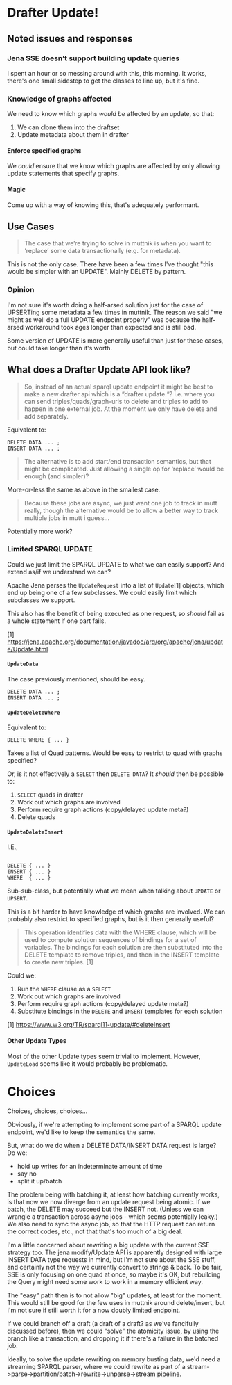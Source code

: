# Drafter Update!

## Noted issues and responses

### Jena SSE doesn’t support building update queries

I spent an hour or so messing around with this, this morning. It works, there's
one small sidestep to get the classes to line up, but it's fine.

### Knowledge of graphs affected

We need to know which graphs _would be_ affected by an update, so that:

1. We can clone them into the draftset
2. Update metadata about them in drafter

#### Enforce specified graphs

We _could_ ensure that we know which graphs are affected by only allowing update
statements that specify graphs.

#### Magic

Come up with a way of knowing this, that's adequately performant.

## Use Cases

> The case that we’re trying to solve in muttnik is when you want to ‘replace’
> some data transactionally (e.g. for metadata).

This is not the only case. There have been a few times I've thought "this would
be simpler with an UPDATE". Mainly DELETE by pattern.

### Opinion

I'm not sure it's worth doing a half-arsed solution just for the case of
UPSERTing some metadata a few times in muttnik. The reason we said "we might as
well do a full UPDATE endpoint properly" was because the half-arsed workaround
took ages longer than expected and is still bad.

Some version of UPDATE is more generally useful than just for these cases, but
could take longer than it's worth.

## What does a Drafter Update API look like?

> So, instead of an actual sparql update endpoint it might be best to make a new
> drafter api which is a “drafter update.“? i.e. where you can send
> triples/quads/graph-uris to delete and triples to add to happen in one
> external job. At the moment we only have delete and add separately.

Equivalent to:

``` sparql
DELETE DATA ... ;
INSERT DATA ... ;
```

> The alternative is to add start/end transaction semantics, but that might be
> complicated. Just allowing a single op for ‘replace’ would be enough (and
> simpler)?

More-or-less the same as above in the smallest case.

> Because these jobs are async, we just want one job to track in mutt really,
> though the alternative would be to allow a better way to track multiple jobs
> in mutt i guess…

Potentially more work?

### Limited SPARQL UPDATE

Could we just limit the SPARQL UPDATE to what we can easily support? And extend
as/if we understand we can?

Apache Jena parses the `UpdateRequest` into a list of `Update`[1] objects, which
end up being one of a few subclasses. We could easily limit which subclasses we
support.

This also has the benefit of being executed as one request, so _should_ fail as
a whole statement if one part fails.

[1] https://jena.apache.org/documentation/javadoc/arq/org/apache/jena/update/Update.html

#### `UpdateData`

The case previously mentioned, should be easy.

``` sparql
DELETE DATA ... ;
INSERT DATA ... ;
```

#### `UpdateDeleteWhere`

Equivalent to:

``` sparql
DELETE WHERE { ... }
```

Takes a list of Quad patterns. Would be easy to restrict to quad with graphs
specified?

Or, is it not effectively a `SELECT` then `DELETE DATA`? It _should_ then be
possible to:

1. `SELECT` quads in drafter
2. Work out which graphs are involved
3. Perform require graph actions (copy/delayed update meta?)
4. Delete quads

#### `UpdateDeleteInsert`

I.E.,

``` sparql

DELETE { ... }
INSERT { ... }
WHERE  { ... }
```

Sub-sub-class, but potentially what we mean when talking about `UPDATE` or
`UPSERT`.

This is a bit harder to have knowledge of which graphs are involved. We can
probably also restrict to specified graphs, but is it then generally useful?

> This operation identifies data with the WHERE clause, which will be used to
> compute solution sequences of bindings for a set of variables. The bindings
> for each solution are then substituted into the DELETE template to remove
> triples, and then in the INSERT template to create new triples. [1]

Could we:

1. Run the `WHERE` clause as a `SELECT`
2. Work out which graphs are involved
3. Perform require graph actions (copy/delayed update meta?)
4. Substitute bindings in the `DELETE` and `INSERT` templates for each solution

[1] https://www.w3.org/TR/sparql11-update/#deleteInsert

#### Other Update Types

Most of the other Update types seem trivial to implement. However, `UpdateLoad`
seems like it would probably be problematic.

# Choices

Choices, choices, choices...

Obviously, if we're attempting to implement some part of a SPARQL update
endpoint, we'd like to keep the semantics the same.

But, what do we do when a DELETE DATA/INSERT DATA request is large? Do we:

* hold up writes for an indeterminate amount of time
* say no
* split it up/batch

The problem being with batching it, at least how batching currently works, is
that now we now diverge from an update request being atomic. If we batch, the
DELETE may succeed but the INSERT not. (Unless we can wrangle a transaction
across async jobs - which seems potentially leaky.) We also need to sync the
async job, so that the HTTP request can return the correct codes, etc., not that
that's too much of a big deal.

I'm a little concerned about rewriting a big update with the current SSE
strategy too. The jena modify/Update API is apparently designed with large
INSERT DATA type requests in mind, but I'm not sure about the SSE stuff, and
certainly not the way we currently convert to strings & back. To be fair, SSE is
only focusing on one quad at once, so maybe it's OK, but rebuilding the Query
might need some work to work in a memory efficient way.

The "easy" path then is to not allow "big" updates, at least for the
moment. This would still be good for the few uses in muttnik around
delete/insert, but I'm not sure if still worth it for a now doubly limited
endpoint.

If we could branch off a draft (a draft of a draft? as we've fancifully
discussed before), then we could "solve" the atomicity issue, by using the
branch like a transaction, and dropping it if there's a failure in the batched
job.

Ideally, to solve the update rewriting on memory busting data, we'd need a
streaming SPARQL parser, where we could rewrite as part of a
stream->parse->partition/batch->rewrite->unparse->stream pipeline.
